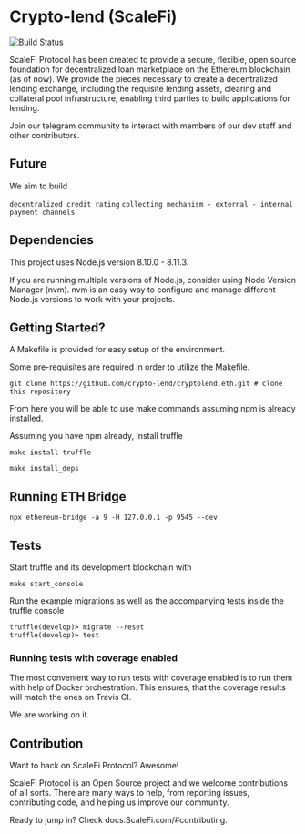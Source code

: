 # Crypto-lend (ScaleFi)

[![Build Status](https://travis-ci.org/upscaletech/ScaleFi.svg?branch=master)](https://travis-ci.org/upscaletech/ScaleFi)

ScaleFi Protocol has been created to provide a secure, flexible, open source foundation for decentralized loan marketplace on the Ethereum blockchain (as of now). We provide the pieces necessary to create a decentralized lending exchange, including the requisite lending assets, clearing and collateral pool infrastructure, enabling third parties to build applications for lending.

Join our telegram community to interact with members of our dev staff and other contributors.

## Future

We aim to build

`decentralized credit rating`
`collecting mechanism - external - internal`
`payment channels`

## Dependencies

This project uses Node.js version 8.10.0 - 8.11.3.

If you are running multiple versions of Node.js, consider using Node Version Manager (nvm). nvm is an easy way to configure and manage different Node.js versions to work with your projects.

## Getting Started?

A Makefile is provided for easy setup of the environment.

Some pre-requisites are required in order to utilize the Makefile.

`git clone https://github.com/crypto-lend/cryptolend.eth.git # clone this repository`

From here you will be able to use make commands assuming npm is already installed.

Assuming you have npm already, Install truffle

`make install truffle`

`make install_deps`

## Running ETH Bridge

`npx ethereum-bridge -a 9 -H 127.0.0.1 -p 9545 --dev`

## Tests

Start truffle and its development blockchain with

`make start_console`

Run the example migrations as well as the accompanying tests inside the truffle console

```
truffle(develop)> migrate --reset
truffle(develop)> test

```

### Running tests with coverage enabled

The most convenient way to run tests with coverage enabled is to run them with help of Docker orchestration. This ensures, that the coverage results will match the ones on Travis CI.

We are working on it.


## Contribution

Want to hack on ScaleFi Protocol? Awesome!

ScaleFi Protocol is an Open Source project and we welcome contributions of all sorts. There are many ways to help, from reporting issues, contributing code, and helping us improve our community.

Ready to jump in? Check docs.ScaleFi.com/#contributing.

